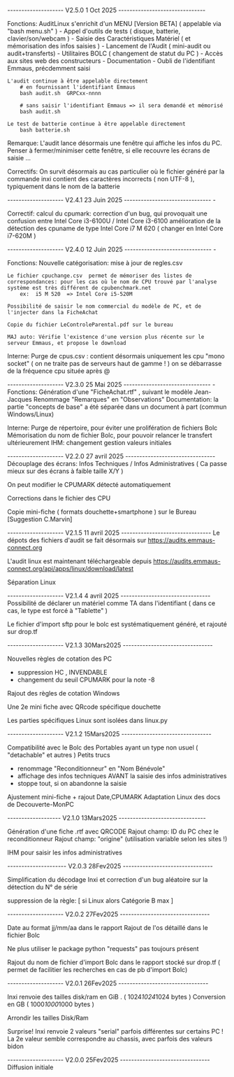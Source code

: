 -------------------- V2.5.0 1 Oct 2025 -------------------------------

Fonctions:
    AuditLinux s'enrichit d'un MENU  [Version BETA]  ( appelable via "bash menu.sh" )
    - Appel d'outils de tests ( disque, batterie, clavier/son/webcam )
    - Saisie des Caractéristiques Matériel ( et mémorisation des infos saisies )
    - Lancement de l'Audit ( mini-audit ou audit+transferts)
    - Utilitaires BOLC ( changement de statut du PC )
    - Accès aux sites web des constructeurs
    - Documentation
    - Oubli de l'identifiant Emmaus, précdemment saisi

    L'audit continue à être appelable directement
        # en fournissant l'identifiant Emmaus
        bash audit.sh  GRPCxx-nnnn

        # sans saisir l'identifiant Emmaus => il sera demandé et mémorisé 
        bash audit.sh  

    Le test de batterie continue à être appelable directement
        bash batterie.sh

Remarque:
    L'audit lance désormais une fenêtre qui affiche les infos du PC.  Penser à fermer/minimiser cette fenêtre, si elle recouvre les écrans de saisie ...

Correctifs:
    On survit désormais au cas particulier où le fichier généré par la commande inxi contient des caractères incorrects ( non UTF-8 ), typiquement dans le nom de la batterie

-------------------- V2.4.1  23 Juin 2025 ------------------------------- -

Correctif:
    calcul du cpumark:
       correction d'un bug, qui provoquait une confusion entre   Intel Core i3-6100U    /  Intel Core i3-6100
       amélioration de la détection des cpuname de type  Intel Core i7 M 620     ( changer en Intel Core i7-620M )

-------------------- V2.4.0  12 Juin 2025 ------------------------------- -

Fonctions:
    Nouvelle catégorisation: mise à jour de regles.csv

    Le fichier cpuchange.csv  permet de mémoriser des listes de correspondances: pour les cas où le nom de CPU trouvé par l'analyse système est très différent de cpubenchmark.net
        ex:  i5 M 520  => Intel Core i5-520M

    Possibilité de saisir le nom commercial du modèle de PC, et de l'injecter dans la FicheAchat

    Copie du fichier LeControleParental.pdf sur le bureau

    MAJ auto: Vérifie l'existence d'une version plus récente sur le serveur Emmaus, et propose le download

Interne:
    Purge de cpus.csv : 
        contient désormais uniquement les cpu "mono socket" ( on ne traite pas de serveurs haut de gamme ! )
        on se débarrasse de la fréquence cpu située après @


-------------------- V2.3.0  25 Mai 2025 ------------------------------- -
Fonctions:
    Génération d'une "FicheAchat.rtf" , suivant le modèle Jean-Jacques
    Renommage "Remarques" en "Observations"
    Documentation: la partie "concepts de base" a été séparée dans un document à part (commun Windows/Linux)

Interne:
    Purge de répertoire, pour éviter une prolifération de fichiers Bolc
    Mémorisation du nom de fichier Bolc, pour pouvoir relancer le transfert ultérieurement
    IHM: changement gestion valeurs initiales
    
-------------------- V2.2.0  27 avril 2025 --------------------------------
Découplage des écrans: Infos Techniques / Infos Administratives
( Ca passe mieux sur des écrans à faible taille X/Y )

On peut modifier le CPUMARK détecté automatiquement

Corrections dans le fichier des CPU

Copie mini-fiche ( formats douchette+smartphone ) sur le Bureau [Suggestion C.Marvin]

-------------------- V2.1.5  11 avril 2025 --------------------------------
Le dépots des fichiers d'audit se fait désormais sur https://audits.emmaus-connect.org 

L'audit linux est maintenant téléchargeable depuis https://audits.emmaus-connect.org/api/apps/linux/download/latest

Séparation Linux

-------------------- V2.1.4  4 avril 2025 --------------------------------
Possibilité de déclarer un matériel comme TA dans l'identifiant
( dans ce cas, le type est forcé à "Tablette" )

Le fichier d'import sftp pour le bolc est systématiquement généré, et rajouté sur drop.tf

-------------------- V2.1.3   30Mars2025 --------------------------------

Nouvelles règles de cotation des PC
- suppression HC , INVENDABLE
- changement du seuil CPUMARK pour la note -8

Rajout des règles de cotation Windows

Une 2e mini fiche avec QRcode spécifique douchette

Les parties spécifiques Linux sont isolées dans linux.py 

-------------------- V2.1.2   15Mars2025 --------------------------------

Compatibilité avec le Bolc des Portables ayant un type non usuel ( "detachable" et autres ) 
Petits trucs
 - renommage "Reconditionneur" en "Nom Bénévole" 
 - affichage des infos techniques AVANT la saisie des infos administratives
 - stoppe tout,  si on abandonne la saisie

Ajustement mini-fiche + rajout Date,CPUMARK
Adaptation Linux des docs de Decouverte-MonPC

------------------- V2.1.0   13Mars2025 -------------------------------

Génération d'une fiche .rtf avec QRCODE
Rajout champ: ID du PC chez le reconditionneur
Rajout champ: "origine" (utilisation variable selon les sites !)

IHM pour saisir les infos administratives


--------------------- V2.0.3   28Fev2025 --------------------------------

Simplification du décodage Inxi et correction d'un bug aléatoire sur la détection du N° de série

suppression de la règle: [ si Linux alors  Catégorie B max ]


-------------------- V2.0.2 27Fev2025 --------------------------------

Date au format jj/mm/aa dans le rapport
Rajout de l'os détaillé dans le fichier Bolc

Ne plus utiliser le package python "requests" pas toujours présent

Rajout du nom de fichier d'import Bolc dans le rapport stocké sur drop.tf 
( permet de facilitier les recherches en cas de pb d'import Bolc)

-------------------- V2.0.1 26Fev2025 --------------------------------

Inxi renvoie des tailles disk/ram en GiB . ( 1024*1024*1024 bytes ) Conversion en GB ( 1000*1000*1000 bytes )

Arrondir les tailles Disk/Ram

Surprise! Inxi renvoie 2 valeurs "serial" parfois différentes sur certains PC !  
La 2e valeur semble correspondre au chassis, avec parfois des valeurs bidon 

-------------------- V2.0.0  25Fev2025 --------------------------------
Diffusion initiale



